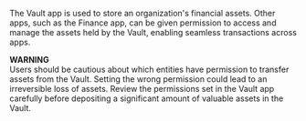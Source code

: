The Vault app is used to store an organization's financial assets. Other apps, such as the Finance app, can be given permission to access and manage the assets held by the Vault, enabling seamless transactions across apps.

**WARNING**  
Users should be cautious about which entities have permission to transfer assets from the Vault. Setting the wrong permission could lead to an irreversible loss of assets. Review the permissions set in the Vault app carefully before depositing a significant amount of valuable assets in the Vault.
